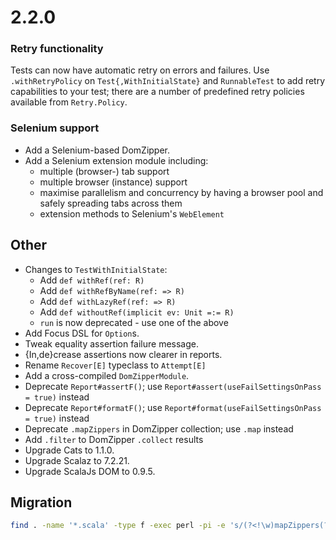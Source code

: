 # 2.2.0

### Retry functionality

Tests can now have automatic retry on errors and failures.
Use `.withRetryPolicy` on `Test{,WithInitialState}` and `RunnableTest` to add
retry capabilities to your test; there are a number of predefined retry policies
available from `Retry.Policy`.


### Selenium support

* Add a Selenium-based DomZipper.
* Add a Selenium extension module including:
  * multiple (browser-) tab support
  * multiple browser (instance) support
  * maximise parallelism and concurrency by having a browser pool and safely
    spreading tabs across them
  * extension methods to Selenium's `WebElement`

## Other

* Changes to `TestWithInitialState`:
  * Add `def withRef(ref: R)`
  * Add `def withRefByName(ref: => R)`
  * Add `def withLazyRef(ref: => R)`
  * Add `def withoutRef(implicit ev: Unit =:= R)`
  * `run` is now deprecated - use one of the above
* Add Focus DSL for `Option`s.
* Tweak equality assertion failure message.
* {In,de}crease assertions now clearer in reports.
* Rename `Recover[E]` typeclass to `Attempt[E]`
* Add a cross-compiled `DomZipperModule`.
* Deprecate `Report#assertF()`; use `Report#assert(useFailSettingsOnPass = true)` instead
* Deprecate `Report#formatF()`; use `Report#format(useFailSettingsOnPass = true)` instead
* Deprecate `.mapZippers` in DomZipper collection; use `.map` instead
* Add `.filter` to DomZipper `.collect` results
* Upgrade Cats        to 1.1.0.
* Upgrade Scalaz      to 7.2.21.
* Upgrade ScalaJs DOM to 0.9.5.

## Migration

```sh
find . -name '*.scala' -type f -exec perl -pi -e 's/(?<!\w)mapZippers(?!\w)/map/g' {} +
```